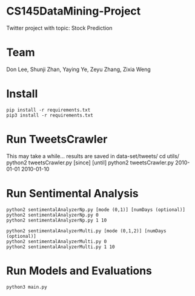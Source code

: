 # CS145DataMining-Project
Twitter project with topic: Stock Prediction 

# Team 
Don Lee, Shunji Zhan, Yaying Ye, Zeyu Zhang, Zixia Weng

# Install
    pip install -r requirements.txt
    pip3 install -r requirements.txt

# Run TweetsCrawler
This may take a while... results are saved in data-set/tweets/
    cd utils/
    python2 tweetsCrawler.py [since] [until]
    python2 tweetsCrawler.py 2010-01-01 2010-01-10

# Run Sentimental Analysis
    python2 sentimentalAnalyzerNp.py [mode (0,1)] [numDays (optional)]
    python2 sentimentalAnalyzerNp.py 0
    python2 sentimentalAnalyzerNp.py 1 10
    
    python2 sentimentalAnalyzerMulti.py [mode (0,1,2)] [numDays (optional)]
    python2 sentimentalAnalyzerMulti.py 0
    python2 sentimentalAnalyzerMulti.py 1 10
# Run Models and Evaluations
    python3 main.py

